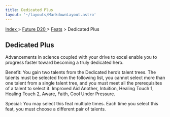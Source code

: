 ```yaml
---
title: Dedicated Plus
layout: '~/layouts/MarkdownLayout.astro'
---
```


[ Index ](/) > [ Future D20 ](/future.d20.srd) > [Feats](/future.d20.srd/feats) > Dedicated Plus

## Dedicated Plus

Advancements in science coupled with your drive to excel enable you to
progress faster toward becoming a truly dedicated hero.

Benefit: You gain two talents from the Dedicated hero’s talent trees. The
talents must be selected from the following list, you cannot select more than
one talent from a single talent tree, and you must meet all the prerequisites
of a talent to select it. Improved Aid Another, Intuition, Healing Touch 1,
Healing Touch 2, Aware, Faith, Cool Under Pressure.

Special: You may select this feat multiple times. Each time you select this
feat, you must choose a different pair of talents.

